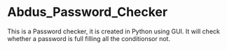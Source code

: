 # Abdus_Password_Checker
This is a Password checker, it is created in Python using GUI. 
It will check whether a password is full filling all the conditionsor not. 
